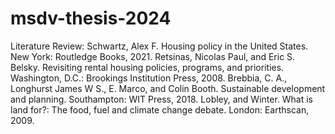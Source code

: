 # msdv-thesis-2024

Literature Review:
Schwartz, Alex F. Housing policy in the United States. New York: Routledge Books, 2021. 
Retsinas, Nicolas Paul, and Eric S. Belsky. Revisiting rental housing policies, programs, and priorities. Washington, D.C.: Brookings Institution Press, 2008. 
Brebbia, C. A., Longhurst James W S., E. Marco, and Colin Booth. Sustainable development and planning. Southampton: WIT Press, 2018. 
Lobley, and Winter. What is land for?: The food, fuel and climate change debate. London: Earthscan, 2009. 
